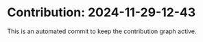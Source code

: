 # Contribution: 2024-11-29-12-43
This is an automated commit to keep the contribution graph active.
